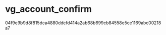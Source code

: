 vg_account_confirm
==================
04f9e9b9d8f815dca4880ddcfd414a2ab68b699cb84558e5ce1169abc00218a7
